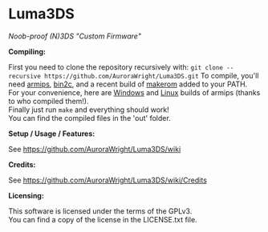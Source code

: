 # Luma3DS
*Noob-proof (N)3DS "Custom Firmware"*

**Compiling:**

First you need to clone the repository recursively with: `git clone --recursive https://github.com/AuroraWright/Luma3DS.git`
To compile, you'll need [armips](https://github.com/Kingcom/armips), [bin2c](https://sourceforge.net/projects/bin2c/), and a recent build of [makerom](https://github.com/profi200/Project_CTR) added to your PATH.  
For your convenience, here are [Windows](http://www91.zippyshare.com/v/ePGpjk9r/file.html) and [Linux](https://mega.nz/#!uQ1T1IAD!Q91O0e12LXKiaXh_YjXD3D5m8_W3FuMI-hEa6KVMRDQ) builds of armips (thanks to who compiled them!).  
Finally just run `make` and everything should work!  
You can find the compiled files in the 'out' folder.

**Setup / Usage / Features:**

See https://github.com/AuroraWright/Luma3DS/wiki

**Credits:**
 
See https://github.com/AuroraWright/Luma3DS/wiki/Credits

**Licensing:**

This software is licensed under the terms of the GPLv3.  
You can find a copy of the license in the LICENSE.txt file.
